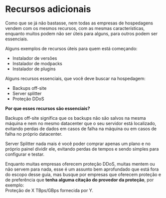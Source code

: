 # Recursos adicionais

Como que se já não bastasse, nem todas as empresas de hospedagens vendem com os mesmos recursos, com as mesmas características, enquanto muitos podem não ser úteis para alguns, para outros podem ser essenciais.

Alguns exemplos de recursos úteis para quem está começando:

* Instalador de versões
* Instalador de modpacks
* Instalador de plugins

Alguns recursos essenciais, que você deve buscar na hospedagem:

* Backups off-site
* Server splitter
* Proteção DDoS

**Por que esses recursos são essenciais?**

Backups off-site significa que os backups não são salvos na mesma máquina e nem no mesmo datacenter que o seu servidor está localizado, evitando perdas de dados em casos de falha na máquina ou em casos de falha no próprio datacenter.

Server Splitter nada mais é você poder comprar apenas um plano e no próprio painel dividir ele, evitando perdas de tempos e sendo simples para configurar e testar.

Enquanto muitas empresas oferecem proteção DDoS, muitas mentem ou não servem para nada, esse é um assunto bem aprofundado que está fora do escopo desse guia, mas busque por empresas que oferecem proteção e de preferência que **tenha alguma citação do provedor da proteção**, por exemplo:\
Proteção de X TBps/GBps fornecida por Y.
